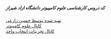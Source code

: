 ##### کد دروس کارشناسی علوم کامپیوتر دانشگاه ازاد شیراز

[تهیه شده توسط حسین زارعی](https://t.me/cyhssin)  
[کانال علوم کامپیوتر](https://t.me/computerScienceEX)  
[کانال تجربیات انتخاب واحد](https://t.me/IAUCourseExp)
